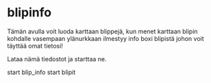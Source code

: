 # blipinfo

Tämän avulla voit luoda karttaan blippejä, kun menet karttaan blipin kohdalle vasempaan ylänurkkaan ilmestyy info boxi blipistä johon voit täyttää omat tietosi!

Lataa nämä tiedostot ja starttaa ne.

start blip_info
start blipit
